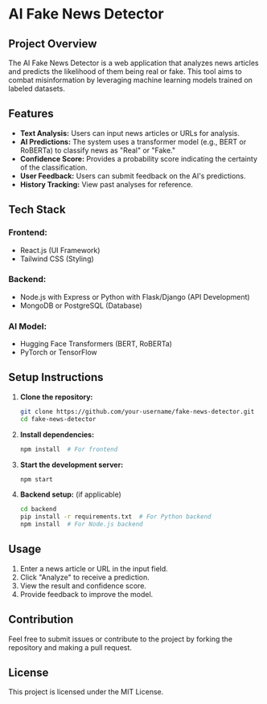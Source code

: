 # AI Fake News Detector

## Project Overview
The AI Fake News Detector is a web application that analyzes news articles and predicts the likelihood of them being real or fake. This tool aims to combat misinformation by leveraging machine learning models trained on labeled datasets.

## Features
- **Text Analysis:** Users can input news articles or URLs for analysis.
- **AI Predictions:** The system uses a transformer model (e.g., BERT or RoBERTa) to classify news as "Real" or "Fake."
- **Confidence Score:** Provides a probability score indicating the certainty of the classification.
- **User Feedback:** Users can submit feedback on the AI's predictions.
- **History Tracking:** View past analyses for reference.

## Tech Stack
### Frontend:
- React.js (UI Framework)
- Tailwind CSS (Styling)

### Backend:
- Node.js with Express or Python with Flask/Django (API Development)
- MongoDB or PostgreSQL (Database)

### AI Model:
- Hugging Face Transformers (BERT, RoBERTa)
- PyTorch or TensorFlow

## Setup Instructions
1. **Clone the repository:**
   ```bash
   git clone https://github.com/your-username/fake-news-detector.git
   cd fake-news-detector
   ```
2. **Install dependencies:**
   ```bash
   npm install  # For frontend
   ```
3. **Start the development server:**
   ```bash
   npm start
   ```
4. **Backend setup:** (if applicable)
   ```bash
   cd backend
   pip install -r requirements.txt  # For Python backend
   npm install  # For Node.js backend
   ```

## Usage
1. Enter a news article or URL in the input field.
2. Click "Analyze" to receive a prediction.
3. View the result and confidence score.
4. Provide feedback to improve the model.

## Contribution
Feel free to submit issues or contribute to the project by forking the repository and making a pull request.

## License
This project is licensed under the MIT License.

